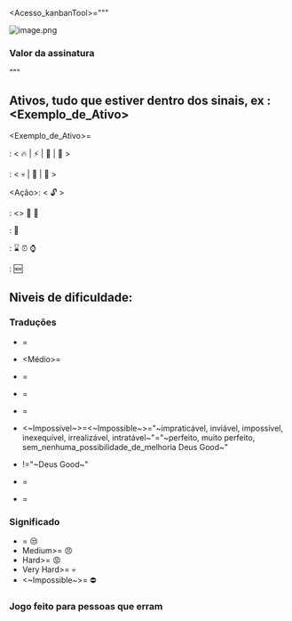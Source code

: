 <Acesso_kanbanTool>="""

 ![image.png](https://mitsuokas.kanbantool.com/system/attachments/mr2B_6zr0sw/image.png#7956231) 
### Valor da assinatura

"""

## Ativos, tudo que estiver dentro dos sinais, ex : <Exemplo_de_Ativo>

<Exemplo_de_Ativo>=<ativo>

<Sentimentos>: < :fire: | :zap: | :rocket: | :tada: >

<Agentes>: < :skull: | :dragon_face: | :space_invader:  >

<Ação>:  < :unlock: >

<Sentidos>:  <> :hear_no_evil:  :speak_no_evil: 

<Prazo>:   :date: 

<TIME>: :hourglass:  :alarm_clock:  :watch: 

<Idade>:  :new: 

## Niveis de dificuldade: 

### Traduções 

* <Facil>=<Easy>
* <Médio>=<Medium>
* <Duro>=<Hard>
* <Muito duro>=<Very Hard>
* <Muito duro>=<Very Hard>
* <~Impossível~>=<~Impossible~>="~impraticável, inviável, impossível, inexequível, irrealizável, intratável~"="~perfeito, muito perfeito, sem_nenhuma_possibilidade_de_melhoria Deus Good~"

* <all>!="~Deus Good~"
* <all>=<todos>
* <all>=<integrantes do jogo>

### Significado

* <Easy>=               :unamused: 
* Medium>=            :angry: 
* Hard>=                 :rage: 
* Very Hard>=         :skull: 
* <~Impossible~>= :no_entry: 

### Jogo feito para pessoas que erram
